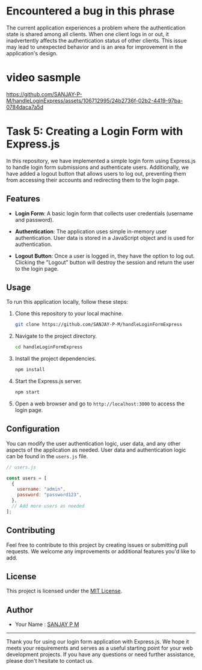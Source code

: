 
# Encountered a bug in this phrase
   The current application experiences a problem where the authentication state is shared among all clients. When one client logs in or out, it inadvertently affects the authentication status of other clients. This issue may lead to unexpected behavior and is an area for improvement in the application's design.

# video sasmple
   https://github.com/SANJAY-P-M/handleLoginExpress/assets/106712995/24b2736f-02b2-4419-97ba-0784daca7a5d

# Task 5: Creating a Login Form with Express.js

In this repository, we have implemented a simple login form using Express.js to handle login form submissions and authenticate users. Additionally, we have added a logout button that allows users to log out, preventing them from accessing their accounts and redirecting them to the login page.

## Features

- **Login Form**: A basic login form that collects user credentials (username and password).

- **Authentication**: The application uses simple in-memory user authentication. User data is stored in a JavaScript object and is used for authentication.

- **Logout Button**: Once a user is logged in, they have the option to log out. Clicking the "Logout" button will destroy the session and return the user to the login page.

## Usage

To run this application locally, follow these steps:

1. Clone this repository to your local machine.

   ```bash
   git clone https://github.com/SANJAY-P-M/handleLoginFormExpress
   ```

2. Navigate to the project directory.

   ```bash
   cd handleLoginFormExpress
   ```

3. Install the project dependencies.

   ```bash
   npm install
   ```

4. Start the Express.js server.

   ```bash
   npm start
   ```

5. Open a web browser and go to `http://localhost:3000` to access the login page.

## Configuration

You can modify the user authentication logic, user data, and any other aspects of the application as needed. User data and authentication logic can be found in the `users.js` file.

```javascript
// users.js

const users = [
  {
    username: "admin",
    password: "password123",
  },
  // Add more users as needed
];
```

## Contributing

Feel free to contribute to this project by creating issues or submitting pull requests. We welcome any improvements or additional features you'd like to add.

## License

This project is licensed under the [MIT License](LICENSE).

## Author

- Your Name : [SANJAY P M](https://github.com/SANJAY-P-M)

---

Thank you for using our login form application with Express.js. We hope it meets your requirements and serves as a useful starting point for your web development projects. If you have any questions or need further assistance, please don't hesitate to contact us.
